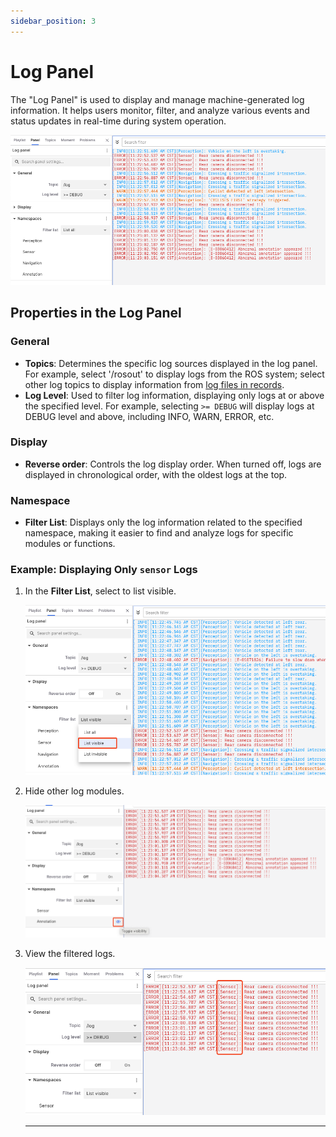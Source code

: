 ```yaml
---
sidebar_position: 3
---
```


# Log Panel

The "Log Panel" is used to display and manage machine-generated log information. It helps users monitor, filter, and analyze various events and status updates in real-time during system operation.

![viz-6-1-Eng](../img/viz-6-1-Eng.png)

## Properties in the Log Panel
### General

- **Topics**: Determines the specific log sources displayed in the log panel. For example, select '/rosout' to display logs from the ROS system; select other log topics to display information from [log files in records](../../collaboration/record/5-manage-file.md).
- **Log Level**: Used to filter log information, displaying only logs at or above the specified level. For example, selecting `>= DEBUG` will display logs at DEBUG level and above, including INFO, WARN, ERROR, etc.

### Display

- **Reverse order**: Controls the log display order. When turned off, logs are displayed in chronological order, with the oldest logs at the top.

### Namespace

- **Filter List**: Displays only the log information related to the specified namespace, making it easier to find and analyze logs for specific modules or functions.

### Example: Displaying Only `sensor` Logs

1. In the **Filter List**, select to list visible.

   ![viz-6-3-Eng](../img/viz-6-3-Eng.png)

2. Hide other log modules.

   ![viz-6-4-Eng](../img/viz-6-4-Eng.png)

3. View the filtered logs.

   ![viz-6-5-Eng](../img/viz-6-5-Eng.png)

   ***
